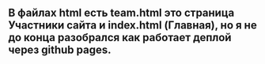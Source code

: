 
## В файлах html есть team.html это страница Участники сайта и index.html (Главная), но я не до конца  разобрался как работает деплой через github pages.
